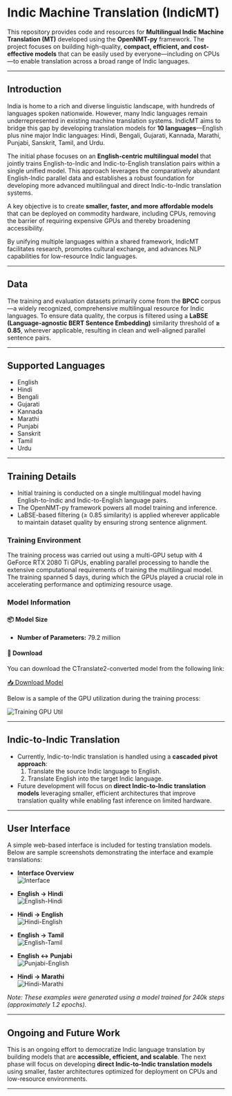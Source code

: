 # Indic Machine Translation (IndicMT)

This repository provides code and resources for **Multilingual Indic Machine Translation (MT)** developed using the **OpenNMT-py** framework. The project focuses on building high-quality, **compact, efficient, and cost-effective models** that can be easily used by everyone—including on CPUs—to enable translation across a broad range of Indic languages.

---

## Introduction

India is home to a rich and diverse linguistic landscape, with hundreds of languages spoken nationwide. However, many Indic languages remain underrepresented in existing machine translation systems. IndicMT aims to bridge this gap by developing translation models for **10 languages**—English plus nine major Indic languages: Hindi, Bengali, Gujarati, Kannada, Marathi, Punjabi, Sanskrit, Tamil, and Urdu.

The initial phase focuses on an **English-centric multilingual model** that jointly trains English-to-Indic and Indic-to-English translation pairs within a single unified model. This approach leverages the comparatively abundant English-Indic parallel data and establishes a robust foundation for developing more advanced multilingual and direct Indic-to-Indic translation systems.


A key objective is to create **smaller, faster, and more affordable models** that can be deployed on commodity hardware, including CPUs, removing the barrier of requiring expensive GPUs and thereby broadening accessibility.

By unifying multiple languages within a shared framework, IndicMT facilitates research, promotes cultural exchange, and advances NLP capabilities for low-resource Indic languages.

---

## Data

The training and evaluation datasets primarily come from the **BPCC** corpus—a widely recognized, comprehensive multilingual resource for Indic languages. To ensure data quality, the corpus is filtered using a **LaBSE (Language-agnostic BERT Sentence Embedding)** similarity threshold of **≥ 0.85**, wherever applicable, resulting in clean and well-aligned parallel sentence pairs.

---

## Supported Languages

- English  
- Hindi  
- Bengali  
- Gujarati  
- Kannada  
- Marathi  
- Punjabi  
- Sanskrit  
- Tamil  
- Urdu  

---

## Training Details

- Initial training is conducted on a single multilingual model having English-to-Indic and Indic-to-English language pairs.  
- The OpenNMT-py framework powers all model training and inference.  
- LaBSE-based filtering (≥ 0.85 similarity) is applied wherever applicable to maintain dataset quality by ensuring strong sentence alignment.

### Training Environment

The training process was carried out using a multi-GPU setup with 4 GeForce RTX 2080 Ti GPUs, enabling parallel processing to handle the extensive computational requirements of training the multilingual model. The training spanned 5 days, during which the GPUs played a crucial role in accelerating performance and optimizing resource usage.

### Model Information

#### 📦 Model Size
- **Number of Parameters:** 79.2 million

#### 🔗 Download
You can download the CTranslate2-converted model from the following link:

[📥 Download Model](https://drive.google.com/drive/folders/1RaeZejfRaVzpsjHlM-pNAPji7v7xrwgJ?usp=sharing)


Below is a sample of the GPU utilization during the training process:

![Training GPU Util](<frontend/images/GPU Util.png>)

---

## Indic-to-Indic Translation

- Currently, Indic-to-Indic translation is handled using a **cascaded pivot approach**:  
  1. Translate the source Indic language to English.  
  2. Translate English into the target Indic language.  
- Future development will focus on **direct Indic-to-Indic translation models** leveraging smaller, efficient architectures that improve translation quality while enabling fast inference on limited hardware.

---

## User Interface

A simple web-based interface is included for testing translation models. Below are sample screenshots demonstrating the interface and example translations:

- **Interface Overview**  
  ![Interface](frontend/images/interface.png)

- **English → Hindi**  
  ![English-Hindi](frontend/images/English-Hindi.png)

- **Hindi → English**  
  ![Hindi-English](frontend/images/Hindi-English.png)

- **English → Tamil**  
  ![English-Tamil](frontend/images/English-Tamil.png)

- **English ↔ Punjabi**  
  ![Punjabi-English](frontend/images/Punjabi-English.png)

- **Hindi → Marathi**  
  ![Hindi-Marathi](frontend/images/Hindi-Marathi.png)

*Note: These examples were generated using a model trained for 240k steps (approximately 1.2 epochs).*

---

## Ongoing and Future Work

This is an ongoing effort to democratize Indic language translation by building models that are **accessible, efficient, and scalable**. The next phase will focus on developing **direct Indic-to-Indic translation models** using smaller, faster architectures optimized for deployment on CPUs and low-resource environments.

---

